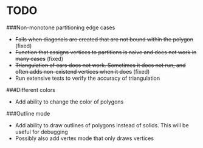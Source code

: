 TODO
====

###Non-monotone partitioning edge cases
* ~~Fails when diagonals are created that are not bound within the polygon~~ (fixed)
* ~~Function that assigns vertices to partitions is naive and does not work in many cases~~ (fixed)
* ~~Triangulation of ears does not work. Sometimes it does not run, and often adds non-existend vertices when it does~~ (fixed)
* Run extensive tests to verify the accuracy of triangulation

###Different colors
* Add ability to change the color of polygons

###Outline mode
* Add ability to draw outlines of polygons instead of solids. This will be useful for debugging
* Possibly also add vertex mode that only draws vertices
